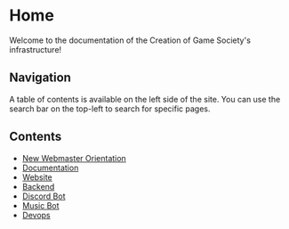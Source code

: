 # Home

Welcome to the documentation of the Creation of Game Society's infrastructure!

## Navigation

A table of contents is available on the left side of the site. You can use the search bar on the top-left to search for specific pages.

## Contents

- [New Webmaster Orientation](new_webmaster.md)
- [Documentation](documentation.md)
- [Website](website/index.md)
- [Backend](backend/index.md)
- [Discord Bot](discord-bot/index.md)
- [Music Bot](music-bot/index.md)
- [Devops](devops/index.md)

